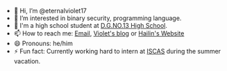 - 👋 Hi, I’m @eternalviolet17
- 👀 I’m interested in binary security, programming language.
- 🏫 I'm a high school student at [D.G.NO.13 High School](https://dgssz.dgjy.net/).
- 📫 How to reach me: [Email](mailto:iszhenghailin@gmail.com), [Violet's blog](https://eternalviolet17.github.io/) or [Hailin's Website](https://eternalviolet17e.github.io/cv)
- 😄 Pronouns: he/him
- ⚡ Fun fact: Currently working hard to intern at [ISCAS](https://is.cas.cn/) during the summer vacation.
